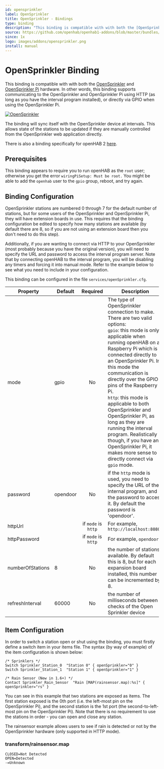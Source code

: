 ```yaml
---
id: opensprinkler
label: OpenSprinkler
title: OpenSprinkler - Bindings
type: binding
description: "This binding is compatible with with both the [OpenSprinkler](http://opensprinkler.com) and [OpenSprinkler Pi](http://pi.opensprinkler.com) hardware. In other words, this binding supports communicating to the OpenSprinkler and OpenSprinkler Pi using HTTP (as long as you have the interval program installed), or directly via GPIO when using the OpenSprinkler Pi."
source: https://github.com/openhab/openhab1-addons/blob/master/bundles/binding/org.openhab.binding.opensprinkler/README.md
since: 1x
logo: images/addons/opensprinkler.png
install: manual
---
```


<!-- Attention authors: Do not edit directly. Please add your changes to the appropriate source repository -->

<!-- {% include base.html %} -->

# OpenSprinkler Binding

This binding is compatible with with both the [OpenSprinkler](http://opensprinkler.com) and [OpenSprinkler Pi](http://pi.opensprinkler.com) hardware. In other words, this binding supports communicating to the OpenSprinkler and OpenSprinkler Pi using HTTP (as long as you have the interval program installed), or directly via GPIO when using the OpenSprinkler Pi.

[![OpenSprinkler](http://img.youtube.com/vi/lT0uxFlwu9s/hqdefault.jpg)](https://www.youtube.com/watch?v=lT0uxFlwu9s)

The binding will sync itself with the OpenSprinkler device at intervals. This allows state of the stations to be updated if they are manually controlled from the OpenSprinkler web application directly.

There is also a binding specifically for openHAB 2 [here](http://docs.openhab.org/addons/bindings/opensprinkler/readme.html).

## Prerequisites

This binding appears to require you to run openHAB as the `root` user; otherwise you get the error `wiringPiSetup: Must be root.`  You might be able to add the `openhab` user to the `gpio` group, reboot, and try again.

## Binding Configuration

OpenSprinkler stations are numbered 0 through 7 for the default number of stations, but for some users of the OpenSprinkler and OpenSprinkler Pi, they will have extension boards in use. This requires that the binding configuration be edited to specify how many stations are available (by default there are 8, so if you are not using an extension board then you don't need to do this step).

Additionally, if you are wanting to connect via HTTP to your OpenSprinkler (most probably because you have the original version), you will need to specify the URL and password to access the interval program server. Note that by connecting openHAB to the interval program, you will be disabling any timers and forcing it into manual mode. Refer to the example below to see what you need to include in your configuration.

This binding can be configured in the file `services/openSprinkler.cfg`.

| Property | Default | Required | Description |
|----------|---------|:--------:|-------------|
| mode     | gpio    |    No    | The type of OpenSprinkler connection to make. There are two valid options:<br/>`gpio`: this mode is only applicable when running openHAB on a Raspberry Pi which is connected directly to an OpenSprinkler Pi. In this mode the communication is directly over the GPIO pins of the Raspberry Pi.<br/>`http`: this mode is applicable to both OpenSprinkler and OpenSprinkler Pi, as long as they are running the interval program. Realistically though, if you have an OpenSprinkler Pi, it makes more sense to directly connect via `gpio` mode. |
| password | opendoor |   No    | if the `http` mode is used, you need to specify the URL of the internal program, and the password to access it. By default the password is 'opendoor'. |
| httpUrl  |          | if `mode` is `http` | For example, `http://localhost:8080/` |
| httpPassword |      | if `mode` is `http` | For example, `opendoor` |
| numberOfStations | 8 |  No    | the number of stations available. By default this is 8, but for each expansion board installed, this number can be incremented by 8. |
| refreshInterval | 60000 | No  | the number of milliseconds between checks of the Open Sprinkler device |


## Item Configuration

In order to switch a station open or shut using the binding, you must firstly define a switch item in your items file. The syntax (by way of example) of the item configuration is shown below:

```
/* Sprinklers */
Switch Sprinkler_Station_0  "Station 0" { openSprinkler="0" }
Switch Sprinkler_Station_1  "Station 1" { openSprinkler="1" }

/* Rain Sensor (New in 1.6+) */
Contact Sprinkler_Rain_Sensor  "Rain [MAP(rainsensor.map):%s]" { openSprinkler="rs" }
```

You can see in this example that two stations are exposed as items. The first station exposed is the 0th port (i.e. the left-most pin on the OpenSprinkler Pi), and the second station is the 1st port (the second-to-left-most pin on the OpenSprinkler Pi). Note that there is no requirement to use the stations in order - you can open and close any station.

The rainsensor example allows users to see if rain is detected or not by the OpenSprinkler hardware (only supported in HTTP mode).

### transform/rainsensor.map

```
CLOSED=Not Detected
OPEN=Detected
-=Unknown
```
